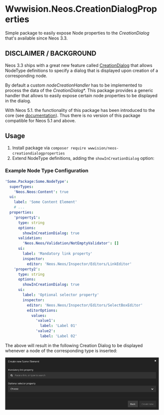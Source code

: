 # Wwwision.Neos.CreationDialogProperties

Simple package to easily expose Node properties to the *CreationDialog* that's available since Neos 3.3.

## DISCLAIMER / BACKGROUND

Neos 3.3 ships with a great new feature called [CreationDialog](https://neos.readthedocs.io/en/stable/CreatingASite/NodeTypes/NodeCreationDialog.html) that allows NodeType definitions to specify
a dialog that is displayed upon creation of a corresponding node.

By default a custom *nodeCreationHandler* has to be implemented to process the data of the *CreationDialog**.
This package provides a generic handler that allows to easily expose certain node properties to be displayed
in the dialog.

With Neos 5.1. the functionality of this package has been introduced to the core (see [documentation](https://docs.neos.io/cms/manual/content-repository/node-creation-dialog#add-node-properties-to-the-node-creation-dialog)). Thus there is no version of this package compatible for Neos 5.1 and above.

## Usage

1. Install package via `composer require wwwision/neos-creationdialogproperties`
2. Extend NodeType definitions, adding the `showInCreationDialog` option:

### Example Node Type Configuration

```yaml
'Some.Package:Some.NodeType':
  superTypes:
    'Neos.Neos:Content': true
  ui:
    label: 'Some Content Element'
    # ...
  properties:
    'property1':
      type: string
      options:
        showInCreationDialog: true
      validation:
        'Neos.Neos/Validation/NotEmptyValidator': []
      ui:
        label: 'Mandatory link property'
        inspector:
          editor: 'Neos.Neos/Inspector/Editors/LinkEditor'
    'property2':
      type: string
      options:
        showInCreationDialog: true
      ui:
        label: 'Optional selector property'
        inspector:
          editor: 'Neos.Neos/Inspector/Editors/SelectBoxEditor'
          editorOptions:
            values:
              'value1':
                label: 'Label 01'
              'value2':
                label: 'Label 02'
```

The above will result in the following Creation Dialog to be displayed whenever
a node of the corresponding type is inserted:

![Screenshot of the creation dialog](/CreationDialog.png "Neos Creation Dialog")
